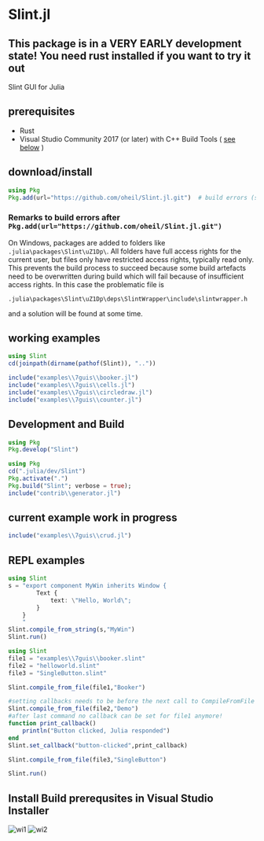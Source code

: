 # Slint.jl

## This package is in a VERY EARLY development state! You need rust installed if you want to try it out

Slint GUI for Julia

## prerequisites

- Rust
- Visual Studio Community 2017 (or later) with C++ Build Tools ( [see below](https://github.com/oheil/Slint.jl?tab=readme-ov-file#install-build-prerequsites-in-visual-studio-installer) )

## download/install

```julia
using Pkg
Pkg.add(url="https://github.com/oheil/Slint.jl.git")  # build errors (see below) should be resolved now
```

### Remarks to build errors after `Pkg.add(url="https://github.com/oheil/Slint.jl.git")`

On Windows, packages are added to folders like `.julia\packages\Slint\uZ1Dp\`. All folders have full access rights for the current user, but files only have restricted access rights, typically read only. This prevents the build process to succeed because some build artefacts need to be overwritten during build which will fail because of insufficient access rights.
In this case the problematic file is
```
.julia\packages\Slint\uZ1Dp\deps\SlintWrapper\include\slintwrapper.h
```
and a solution will be found at some time.

## working examples

```julia
using Slint
cd(joinpath(dirname(pathof(Slint)), ".."))

include("examples\\7guis\\booker.jl")
include("examples\\7guis\\cells.jl")
include("examples\\7guis\\circledraw.jl")
include("examples\\7guis\\counter.jl")
```

## Development and Build

```julia
using Pkg
Pkg.develop("Slint")
```

```julia
using Pkg
cd(".julia/dev/Slint")
Pkg.activate(".")
Pkg.build("Slint"; verbose = true);
include("contrib\\generator.jl")
```

## current example work in progress

```julia
include("examples\\7guis\\crud.jl")
```

## REPL examples

```julia
using Slint
s = "export component MyWin inherits Window {
        Text {
            text: \"Hello, World\";
        }
    }
    "
Slint.compile_from_string(s,"MyWin")
Slint.run()
```

```julia
using Slint
file1 = "examples\\7guis\\booker.slint"
file2 = "helloworld.slint"
file3 = "SingleButton.slint"

Slint.compile_from_file(file1,"Booker")

#setting callbacks needs to be before the next call to CompileFromFile
Slint.compile_from_file(file2,"Demo")
#after last command no callback can be set for file1 anymore!
function print_callback()
    println("Button clicked, Julia responded")
end
Slint.set_callback("button-clicked",print_callback)

Slint.compile_from_file(file3,"SingleButton")

Slint.run()
```

## Install Build prerequsites in Visual Studio Installer

![wi1](https://github.com/user-attachments/assets/fed0a9ed-8c6d-40b5-bd3c-4ef5b8d69351)
![wi2](https://github.com/user-attachments/assets/ba48c61c-145a-4310-a96e-b7df646852cd)
